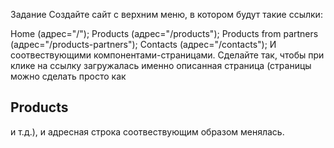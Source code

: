 Задание
Создайте сайт с верхним меню, в котором будут такие ссылки:

Home (адрес="/");
Products (адрес="/products");
Products from partners (адрес="/products-partners");
Contacts (адрес="/contacts");
И соотвествующими компонентами-страницами. Сделайте так, чтобы при клике на ссылку загружалась именно описанная страница (страницы можно сделать просто как <h2>Products</h2> и т.д.), и адресная строка соотвествующим образом менялась.